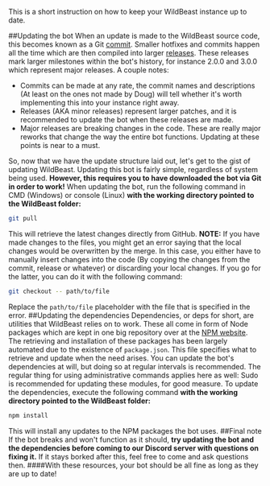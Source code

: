 This is a short instruction on how to keep your WildBeast instance up to date.

##Updating the bot
When an update is made to the WildBeast source code, this becomes known as a Git [commit](https://github.com/SteamingMutt/WildBeast/commits/master). Smaller hotfixes and commits happen all the time which are then compiled into larger [releases](https://github.com/SteamingMutt/WildBeast/releases). These releases mark larger milestones within the bot's history, for instance 2.0.0 and 3.0.0 which represent major releases.
A couple notes:
 - Commits can be made at any rate, the commit names and descriptions (At least on the ones not made by Doug) will tell whether it's worth implementing this into your instance right away.
 - Releases (AKA minor releases) represent larger patches, and it is recommended to update the bot when these releases are made.
 - Major releases are breaking changes in the code. These are really major reworks that change the way the entire bot functions. Updating at these points is near to a must.

So, now that we have the update structure laid out, let's get to the gist of updating WildBeast. Updating this bot is fairly simple, regardless of system being used. **However, this requires you to have downloaded the bot via Git in order to work!**
When updating the bot, run the following command in CMD (Windows) or console (Linux) **with the working directory pointed to the WildBeast folder:**
```bash
git pull
```
This will retrieve the latest changes directly from GitHub.
**NOTE:** If you have made changes to the files, you might get an error saying that the local changes would be overwritten by the merge. In this case, you either have to manually insert changes into the code (By copying the changes from the commit, release or whatever) or discarding your local changes. If you go for the latter, you can do it with the following command:
```bash
git checkout -- path/to/file
```
Replace the `path/to/file` placeholder with the file that is specified in the error.
##Updating the dependencies
Dependencies, or deps for short, are utilities that WildBeast relies on to work. These all come in form of Node packages which are kept in one big repository over at the [NPM website](https://www.npmjs.com).
The retrieving and installation of these packages has been largely automated due to the existence of `package.json`. This file specifies what to retrieve and update when the need arises. You can update the bot's dependencies at will, but doing so at regular intervals is recommended.
The regular thing for using administrative commands applies here as well: Sudo is recommended for updating these modules, for good measure.
To update the dependencies, execute the following command **with the working directory pointed to the WildBeast folder:**
```bash
npm install
```
This will install any updates to the NPM packages the bot uses.
##Final note
If the bot breaks and won't function as it should, **try updating the bot and the dependencies before coming to our Discord server with questions on fixing it.** If it stays borked after this, feel free to come and ask questions then.
####With these resources, your bot should be all fine as long as they are up to date!